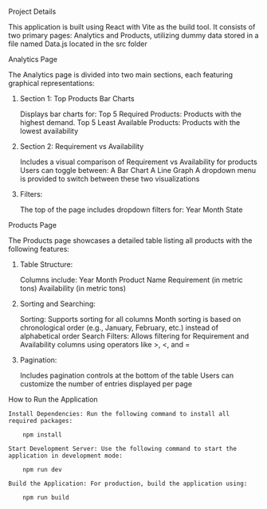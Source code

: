 Project Details

This application is built using React with Vite as the build tool. It consists of two primary pages: Analytics and Products, utilizing dummy data stored in a file named Data.js located in the src folder

Analytics Page

The Analytics page is divided into two main sections, each featuring graphical representations:

1. Section 1: Top Products Bar Charts

    Displays bar charts for:
        Top 5 Required Products: 
            Products with the highest demand.
        Top 5 Least Available Products: 
            Products with the lowest availability

2. Section 2: Requirement vs Availability

    Includes a visual comparison of Requirement vs Availability for products
    Users can toggle between:
        A Bar Chart
        A Line Graph
    A dropdown menu is provided to switch between these two visualizations

3. Filters:

    The top of the page includes dropdown filters for:
        Year
        Month
        State


Products Page

The Products page showcases a detailed table listing all products with the following features:

1. Table Structure:

    Columns include:
        Year
        Month
        Product Name
        Requirement (in metric tons)
        Availability (in metric tons)


2. Sorting and Searching:

    Sorting:
        Supports sorting for all columns
        Month sorting is based on chronological order (e.g., January, February, etc.) instead of alphabetical order
    Search Filters:
        Allows filtering for Requirement and Availability columns using operators like >, <, and =


3. Pagination:

    Includes pagination controls at the bottom of the table
    Users can customize the number of entries displayed per page



How to Run the Application

    Install Dependencies: Run the following command to install all required packages:

        npm install

    Start Development Server: Use the following command to start the application in development mode:

        npm run dev

    Build the Application: For production, build the application using:
    
        npm run build